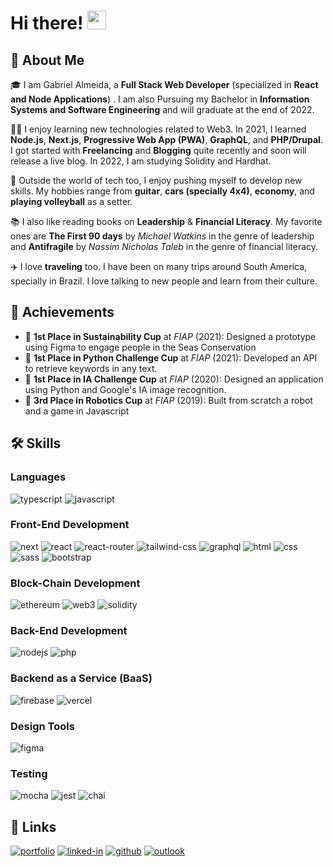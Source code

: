 # Hi there! <img src="https://media.giphy.com/media/PnDRNekrgtHh5jXMna/giphy.gif" width="30px">

## 🚀 About Me

🎓 I am Gabriel Almeida, a **Full Stack Web Developer** (specialized in **React and Node Applications**) . I am also Pursuing my Bachelor in **Information Systems and Software Engineering** and will graduate at the end of 2022.

👨‍💻 I enjoy learning new technologies related to Web3. In 2021, I learned **Node.js**, **Next.js**, **Progressive Web App (PWA)**, **GraphQL**, and **PHP/Drupal**. I got started with **Freelancing** and **Blogging** quite recently and soon will release a live blog. In 2022, I am studying Solidity and Hardhat.

🎸 Outside the world of tech too, I enjoy pushing myself to develop new skills. My hobbies range from **guitar**, **cars (specially 4x4)**, **economy**, and **playing volleyball** as a setter.

📚 I also like reading books on **Leadership** & **Financial Literacy**. My favorite ones are **The First 90 days** by _Michael Watkins_ in the genre of leadership and **Antifragile** by _Nassim Nicholas Taleb_ in the genre of financial literacy.

✈️ I love **traveling** too. I have been on many trips around South America, specially in Brazil. I love talking to new people and learn from their culture.

## 🏅 Achievements

-   🥇 **1st Place in Sustainability Cup** at _FIAP_ (2021): Designed a prototype using Figma to engage people in the Seas Conservation
-   🥇 **1st Place in Python Challenge Cup** at _FIAP_ (2021): Developed an API to retrieve keywords in any text.
-   🥇 **1st Place in IA Challenge Cup** at _FIAP_ (2020): Designed an application using Python and Google's IA image recognition.
-   🥉 **3rd Place in Robotics Cup** at _FIAP_ (2019): Built from scratch a robot and a game in Javascript

## 🛠️ Skills

### Languages

![typescript](https://img.shields.io/badge/TypeScript-3178C6?style=for-the-badge&logo=typescript&logoColor=white)
![javascript](https://img.shields.io/badge/JavaScript-323330?style=for-the-badge&logo=javascript&logoColor=F7DF1E)

### Front-End Development

![next](https://img.shields.io/badge/Next-000000?style=for-the-badge&logo=nextdotjs&logoColor=FFFFFF)
![react](https://img.shields.io/badge/React-20232A?style=for-the-badge&logo=react&logoColor=61DAFB)
![react-router](https://img.shields.io/badge/React_Router-CA4245?style=for-the-badge&logo=react-router&logoColor=white)
![tailwind-css](https://img.shields.io/badge/tailwind_css-06B6D4?style=for-the-badge&logo=tailwind-css&logoColor=white)
![graphql](https://img.shields.io/badge/GraphQL-E434AA?style=for-the-badge&logo=graphql&logoColor=white)
![html](https://img.shields.io/badge/HTML5-E34F26?style=for-the-badge&logo=html5&logoColor=white)
![css](https://img.shields.io/badge/CSS3-1572B6?style=for-the-badge&logo=css3&logoColor=white)
![sass](https://img.shields.io/badge/SASS-CC6699?style=for-the-badge&logo=sass&logoColor=white)
![bootstrap](https://img.shields.io/badge/Bootstrap-563D7C?style=for-the-badge&logo=bootstrap&logoColor=white)

### Block-Chain Development

![ethereum](https://img.shields.io/badge/Ethereum-3C3C3D?style=for-the-badge&logo=ethereum&logoColor=white)
![web3](https://img.shields.io/badge/Web_3-F16822?style=for-the-badge&logo=web3.js&logoColor=white)
![solidity](https://img.shields.io/badge/Solidity-363636?style=for-the-badge&logo=solidity&logoColor=white)

### Back-End Development

![nodejs](https://img.shields.io/badge/Node.js-43853D?style=for-the-badge&logo=node.js&logoColor=white)
![php](https://img.shields.io/badge/PHP-777BB4?style=for-the-badge&logo=php&logoColor=white)


### Backend as a Service (BaaS)

![firebase](https://img.shields.io/badge/Firebase-ffaa00?style=for-the-badge&logo=Firebase&logoColor=white)
![vercel](https://img.shields.io/badge/Vercel-000000?style=for-the-badge&logo=Vercel&logoColor=white)

### Design Tools

![figma](https://img.shields.io/badge/figma-000000?style=for-the-badge&logo=figma&logoColor=white)

### Testing

![mocha](https://img.shields.io/badge/Mocha-8D6748?style=for-the-badge&logo=mocha&logoColor=white)
![jest](https://img.shields.io/badge/Jest-C21325?style=for-the-badge&logo=jest&logoColor=white)
![chai](https://img.shields.io/badge/Chai-3776AB?style=for-the-badge&logo=chai&logoColor=white)


<!-- ## 📝 Top Blog Posts

-   [Zero to Hero: Front End Developer Roadmap](https://dev.to/ruppysuppy/front-end-developer-roadmap-zero-to-hero-4pkf)
-   [Beautify Your GitHub Profile like a Pro](https://dev.to/ruppysuppy/beautify-your-github-profile-like-a-pro-5093)
-   [5 projects to master Front End Development](https://dev.to/ruppysuppy/5-projects-to-master-front-end-development-57p)
-   [5 Tips to Take your Website Lighthouse Score from Meh to WOW!](https://dev.to/ruppysuppy/5-tips-to-take-your-website-lighthouse-score-from-meh-to-wow-2375)
-   [5 Tips Every React Developer Should Know](https://dev.to/ruppysuppy/5-tips-every-react-developer-should-know-1ghh)

Want to read more? [Check out all the blogs](https://dev.to/ruppysuppy) -->

<!-- ## 📈 Stats

<div align="center">
    <img src="https://github-profile-trophy.vercel.app/?username=ggalmeida1&row=1&column=6&margin-h=8&theme=darkhub&count_private=true&margin-w=15&no-frame=true" alt="profile trophies" />
    <br />
    <img src="https://github-readme-stats.vercel.app/api?username=ggalmeida1&show_icons=true&hide_border=true" alt="Gabriel Almeida's GitHub Stats">
</div> -->

## 🔗 Links

[![portfolio](https://img.shields.io/badge/Portfolio-5340ff?style=for-the-badge&logo=Google-chrome&logoColor=white)](https://www.almeidadeveloper.com/)
[![linked-in](https://img.shields.io/badge/Linked_In-0077B5?style=for-the-badge&logo=LinkedIn&logoColor=white)](https://www.linkedin.com/in/ggalmeida/)
[![github](https://img.shields.io/badge/GitHub-000000?style=for-the-badge&logo=GitHub&logoColor=white)](https://github.com/ggalmeida1)
[![outlook](https://img.shields.io/badge/Outlook-444AEB?style=for-the-badge&logo=outlook&logoColor=white)](mailto:gab.galmeida@outlook.com)
